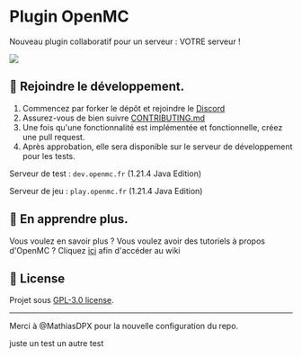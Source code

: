 # Plugin OpenMC
Nouveau plugin collaboratif pour un serveur : VOTRE serveur !

<a href="https://github.com/ServerOpenMC/PluginV2/graphs/contributors">
  <img src="https://contrib.rocks/image?repo=ServerOpenMC/PluginV2" />
</a>

## 🤝 Rejoindre le développement.
1. Commencez par forker le dépôt et rejoindre le [Discord](https://discord.gg/aywen)
3. Assurez-vous de bien suivre [CONTRIBUTING.md](https://github.com/ServerOpenMC/PluginV2/blob/master/CONTRIBUTING.md)
5. Une fois qu'une fonctionnalité est implémentée et fonctionnelle, créez une pull request.
6. Après approbation, elle sera disponible sur le serveur de développement pour les tests.

Serveur de test : `dev.openmc.fr` (1.21.4 Java Edition)

Serveur de jeu : `play.openmc.fr` (1.21.4 Java Edition)

## 📘 En apprendre plus.
Vous voulez en savoir plus ? Vous voulez avoir des tutoriels à propos d'OpenMC ?
Cliquez [ici](https://github.com/ServerOpenMC/PluginV2/wiki) afin d'accéder au wiki

## 📃 License
Projet sous [GPL-3.0 license](https://choosealicense.com/licenses/gpl-3.0/).

---
Merci à @MathiasDPX pour la nouvelle configuration du repo.

juste un test
un autre test

